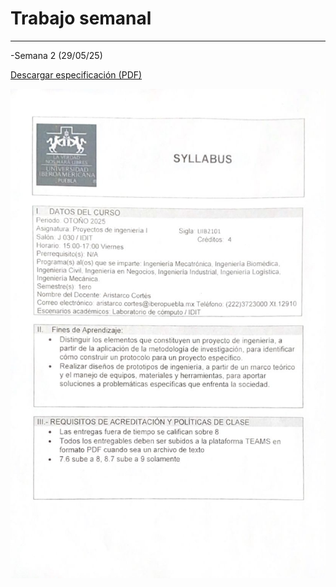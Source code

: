 # Trabajo semanal
---
-Semana 2 (29/05/25)

[Descargar especificación (PDF)](docs/recursos/ScanSyllabusProyectoIngenieria.pdf)  


![Diagrama del sistema](recursos/imgs/WhtsSy.jpg)

